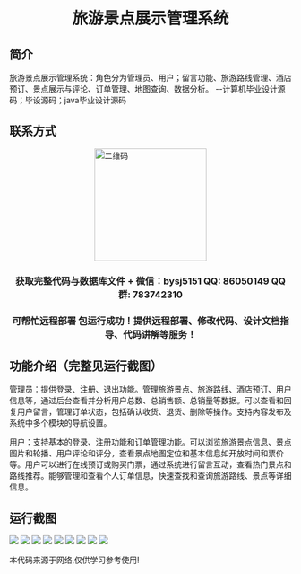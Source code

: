 <p><h1 align="center">旅游景点展示管理系统</h1></p>

## 简介
旅游景点展示管理系统：角色分为管理员、用户；留言功能、旅游路线管理、酒店预订、景点展示与评论、订单管理、地图查询、数据分析。    --计算机毕业设计源码；毕设源码；java毕业设计源码


## 联系方式
<img src="https://bs-1329754181.cos.ap-shanghai.myqcloud.com/wx.jpg" alt="二维码" style="display: block; margin: 0 auto;" width="200px">
<p><h3 align="center">获取完整代码与数据库文件 + 微信：bysj5151 QQ: 86050149 QQ群: 783742310</h3></p>
<p><h3 align="center">可帮忙远程部署 包运行成功！提供远程部署、修改代码、设计文档指导、代码讲解等服务！</h3></p>

## 功能介绍（完整见运行截图）
管理员：提供登录、注册、退出功能。管理旅游景点、旅游路线、酒店预订、用户信息等，通过后台查看并分析用户总数、总销售额、总销量等数据。可以查看和回复用户留言，管理订单状态，包括确认收货、退货、删除等操作。支持内容发布及系统中多个模块的导航设置。

用户：支持基本的登录、注册功能和订单管理功能。可以浏览旅游景点信息、景点图片和轮播、用户评论和评分，查看景点地图定位和基本信息如开放时间和票价等。用户可以进行在线预订或购买门票，通过系统进行留言互动，查看热门景点和路线推荐。能够管理和查看个人订单信息，快速查找和查询旅游路线、景点等详细信息。


## 运行截图
![](imgs/588112-20231019152940656-2029670910.png)
![](imgs/588112-20231019152948387-1082101280.png)
![](imgs/588112-20231019152952604-1087730507.png)
![](imgs/588112-20231019152957048-1240848428.png)
![](imgs/588112-20231019153001479-1292403029.png)
![](imgs/588112-20231019153006395-631961292.png)
![](imgs/588112-20231019153011210-1778588080.png)
![](imgs/588112-20231019153015027-1790154010.png)
![](imgs/588112-20231019153018624-1194137631.png)

<p>本代码来源于网络,仅供学习参考使用!</p>
